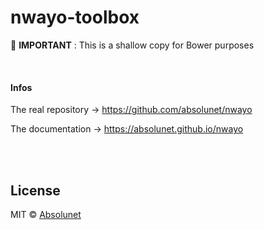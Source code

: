 # nwayo-toolbox

🚨 **IMPORTANT** : This is a shallow copy for Bower purposes


<br>


#### Infos
The real repository  → https://github.com/absolunet/nwayo

The documentation   → https://absolunet.github.io/nwayo


<br><br>

## License
MIT © [Absolunet](https://absolunet.com)
